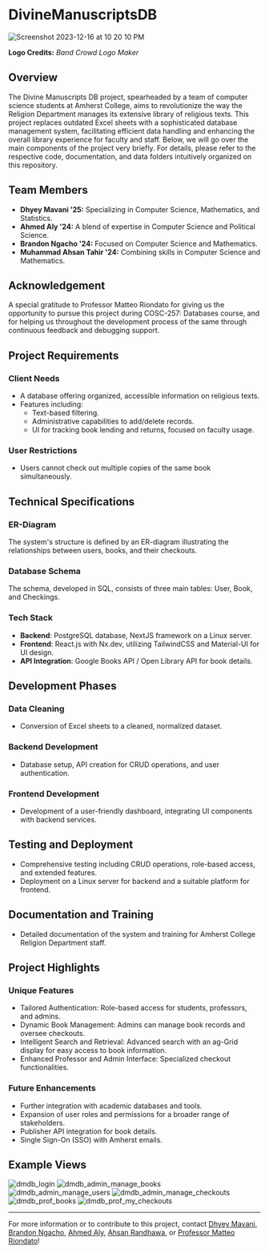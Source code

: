 # DivineManuscriptsDB

![Screenshot 2023-12-16 at 10 20 10 PM](https://github.com/dmavani25/DivineManuscriptsDB/assets/89651168/9953281a-7cb3-4722-a844-bbc05fe8456b)

**Logo Credits:** _Band Crowd Logo Maker_

## Overview
The Divine Manuscripts DB project, spearheaded by a team of computer science students at Amherst College, aims to revolutionize the way the Religion Department manages its extensive library of religious texts. This project replaces outdated Excel sheets with a sophisticated database management system, facilitating efficient data handling and enhancing the overall library experience for faculty and staff. Below, we will go over the main components of the project very briefly. For details, please refer to the respective code, documentation, and data folders intuitively organized on this repository.

## Team Members
- **Dhyey Mavani '25:** Specializing in Computer Science, Mathematics, and Statistics.
- **Ahmed Aly '24:** A blend of expertise in Computer Science and Political Science.
- **Brandon Ngacho '24:** Focused on Computer Science and Mathematics.
- **Muhammad Ahsan Tahir '24:** Combining skills in Computer Science and Mathematics.

## Acknowledgement
A special gratitude to Professor Matteo Riondato for giving us the opportunity to pursue this project during COSC-257: Databases course, and for helping us throughout the development process of the same through continuous feedback and debugging support.

## Project Requirements
### Client Needs
- A database offering organized, accessible information on religious texts.
- Features including:
  - Text-based filtering.
  - Administrative capabilities to add/delete records.
  - UI for tracking book lending and returns, focused on faculty usage.

### User Restrictions
- Users cannot check out multiple copies of the same book simultaneously.

## Technical Specifications
### ER-Diagram
The system's structure is defined by an ER-diagram illustrating the relationships between users, books, and their checkouts.

### Database Schema
The schema, developed in SQL, consists of three main tables: User, Book, and Checkings.

### Tech Stack
- **Backend**: PostgreSQL database, NextJS framework on a Linux server.
- **Frontend**: React.js with Nx.dev, utilizing TailwindCSS and Material-UI for UI design.
- **API Integration**: Google Books API / Open Library API for book details.

## Development Phases
### Data Cleaning
- Conversion of Excel sheets to a cleaned, normalized dataset.

### Backend Development
- Database setup, API creation for CRUD operations, and user authentication.

### Frontend Development
- Development of a user-friendly dashboard, integrating UI components with backend services.

## Testing and Deployment
- Comprehensive testing including CRUD operations, role-based access, and extended features.
- Deployment on a Linux server for backend and a suitable platform for frontend.

## Documentation and Training
- Detailed documentation of the system and training for Amherst College Religion Department staff.

## Project Highlights
### Unique Features
- Tailored Authentication: Role-based access for students, professors, and admins.
- Dynamic Book Management: Admins can manage book records and oversee checkouts.
- Intelligent Search and Retrieval: Advanced search with an ag-Grid display for easy access to book information.
- Enhanced Professor and Admin Interface: Specialized checkout functionalities.

### Future Enhancements
- Further integration with academic databases and tools.
- Expansion of user roles and permissions for a broader range of stakeholders.
- Publisher API integration for book details.
- Single Sign-On (SSO) with Amherst emails.

## Example Views
![dmdb_login](https://github.com/dmavani25/DivineManuscriptsDB/assets/89651168/996c9a54-e244-4b07-bbc2-a955bbfc586b)
![dmdb_admin_manage_books](https://github.com/dmavani25/DivineManuscriptsDB/assets/89651168/1748cb98-1c6f-4353-91b7-6007f4646675)
![dmdb_admin_manage_users](https://github.com/dmavani25/DivineManuscriptsDB/assets/89651168/f4d1d53f-e589-4d53-a6d8-c2958eeb9243)
![dmdb_admin_manage_checkouts](https://github.com/dmavani25/DivineManuscriptsDB/assets/89651168/c1e48126-1e9c-4095-b763-dc06d80e73ef)
![dmdb_prof_books](https://github.com/dmavani25/DivineManuscriptsDB/assets/89651168/aa337844-e527-4ad9-b393-0984d613ffa2)
![dmdb_prof_my_checkouts](https://github.com/dmavani25/DivineManuscriptsDB/assets/89651168/55f73450-639c-4c70-b35d-4e29d0e31677)


---

For more information or to contribute to this project, contact [Dhyey Mavani](mailto:dmavani25@amherst.edu), [Brandon Ngacho](mailto:bngacho24@amherst.edu), [Ahmed Aly](mailto:aaly24@amherst.edu), [Ahsan Randhawa](mailto:mtahir24@amherst.edu), or [Professor Matteo Riondato](mailto:mriondato@amherst.edu)!
